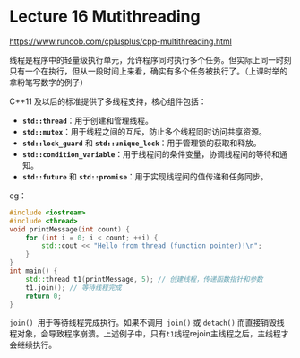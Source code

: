 # Lecture 16 Mutithreading

https://www.runoob.com/cplusplus/cpp-multithreading.html

线程是程序中的轻量级执行单元，允许程序同时执行多个任务。但实际上同一时刻只有一个在执行，但从一段时间上来看，确实有多个任务被执行了。（上课时举的拿粉笔写数字的例子）

C++11 及以后的标准提供了多线程支持，核心组件包括：

- **`std::thread`**：用于创建和管理线程。
- **`std::mutex`**：用于线程之间的互斥，防止多个线程同时访问共享资源。
- **`std::lock_guard`** 和 **`std::unique_lock`**：用于管理锁的获取和释放。
- **`std::condition_variable`**：用于线程间的条件变量，协调线程间的等待和通知。
- **`std::future`** 和 **`std::promise`**：用于实现线程间的值传递和任务同步。

eg：

```c++
#include <iostream>
#include <thread>
void printMessage(int count) {
    for (int i = 0; i < count; ++i) {
        std::cout << "Hello from thread (function pointer)!\n";
    }
}
int main() {
    std::thread t1(printMessage, 5); // 创建线程，传递函数指针和参数
    t1.join(); // 等待线程完成
    return 0;
}
```

`join() `用于等待线程完成执行。如果不调用` join()` 或 `detach()` 而直接销毁线程对象，会导致程序崩溃。上述例子中，只有`t1`线程rejoin主线程之后，主线程才会继续执行。